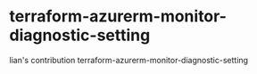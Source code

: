 # terraform-azurerm-monitor-diagnostic-setting
lian's contribution terraform-azurerm-monitor-diagnostic-setting
